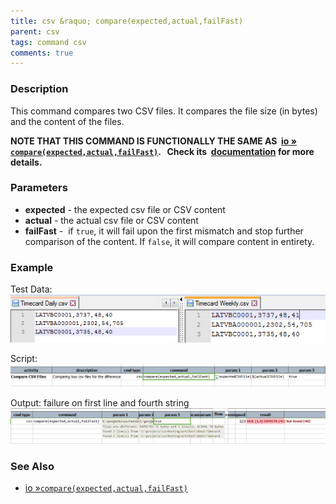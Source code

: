 ```yaml
---
title: csv &raquo; compare(expected,actual,failFast)
parent: csv
tags: command csv
comments: true
---
```



### Description
This command compares two CSV files. It compares the file size (in bytes) and the content of the files. 

**NOTE THAT THIS COMMAND IS FUNCTIONALLY THE SAME AS 
[io &raquo; `compare(expected,actual,failFast)`](../io/compare(expected,actual,failFast)).   Check its 
[documentation](../io/compare(expected,actual,failFast)) for more details.**


### Parameters
- **expected** - the expected csv file or CSV content
- **actual** \- the actual csv file or CSV content
- **failFast** \-  if `true`, it will fail upon the first mismatch and stop further comparison of the content. 
  If `false`, it will compare content in entirety.


### Example
Test Data:<br/>
![data](image/compare_01.png)

Script:<br/>
![script](image/compare_02.png)

Output: failure on first line and fourth string
![output](image/compare_03.png)


### See Also
- [io &raquo;`compare(expected,actual,failFast)`](../io/compare(expected,actual,failFast))
